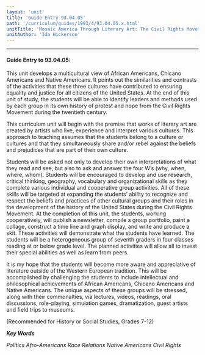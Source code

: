 ```yaml
---
layout: 'unit'
title: 'Guide Entry 93.04.05'
path: '/curriculum/guides/1993/4/93.04.05.x.html'
unitTitle: 'Mosaic America Through Literary Art: The Civil Rights Movement via African Americans, Chicanos and Native Americans'
unitAuthor: 'Ida Hickerson'
---
```


<body>
<hr/>
 <h4>
  Guide Entry to 93.04.05:
 </h4>
 This unit develops a multicultural view of African Americans, Chicano Americans and Native Americans.  It points out the similarities and contrasts of the activities that these three cultures have contributed to ensuring equality and justice for all citizens of the United States.  At the end of this unit of study, the students will be able to identify leaders and methods used by each group in its own history of protest and hope from the Civil Rights Movement during the twentieth century.
 <p>
  This curriculum unit will begin with the premise that works of literary art are created by artists who live, experience and interpret various cultures.  This approach to teaching assumes that the students belong to a culture or cultures and that they simultaneously share and/or rebel against the beliefs and prejudices that are part of their own culture.
 </p>
 <p>
  Students will be asked not only to develop their own interpretations of what they read and see, but also to ask and answer the four W’s (why, when, where, whom).  Students will be encouraged to develop and use research, critical thinking, geography, vocabulary and organizational skills as they complete various individual and cooperative group activities.  All of these skills will be targeted at expanding the students’ ability to recognize and respect the beliefs and practices of other cultural groups and their roles in the development of the history of the United States during the Civil Rights Movement.  At the completion of this unit, the students, working cooperatively, will publish a newsletter, compile a group portfolio, paint a collage, construct a time line and graph display, and write and produce a skit.  These activities will demonstrate what the students have learned.  The students will be a heterogeneous group of seventh graders in four classes reading at or below grade level. The planned activities will allow all to invest their special abilities as well as learn from peers.
 </p>
 <p>
  It is my hope that the students will become more aware and appreciative of literature outside of the Western European tradition. This will be accomplished by challenging the students to include intellectual and philosophical achievements of African Americans, Chicano Americans and Native Americans.  The unique aspects of these groups will be stressed, along with their commonalties, via lectures, videos, readings, oral discussions, role-playing, simulation games, dramatization, guest artists and field trips to museums.
 </p>
 <p>
  (Recommended for History or Social Studies, Grades 7-12)
 </p>
<p>
  <b>
   <i>
    Key Words
   </i>
  </b>
  <br/>
 </p>
 <p>
  <i>
   Politics Afro-Americans Race Relations Native Americans Civil Rights
  </i>
 </p>

</body>
